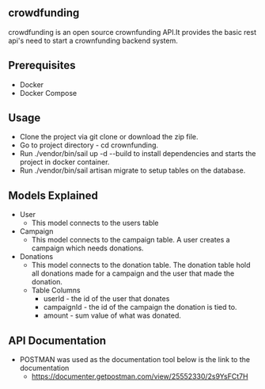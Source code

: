 ## crowdfunding

crowdfunding is an open source crownfunding API.It provides the basic rest api's need to start a crownfunding backend system.


## Prerequisites
- Docker
- Docker Compose


## Usage
- Clone the project via git clone or download the zip file.
- Go to project directory - cd crownfunding.
- Run ./vendor/bin/sail up -d --build to install dependencies and starts the project in docker container.
- Run ./vendor/bin/sail artisan migrate to setup tables on the database.

## Models Explained
- User
  - This model connects to the users table
- Campaign
  - This model connects to the campaign table. A user creates a campaign which needs donations.
- Donations
  - This model connects to the donation table. The donation table hold all donations made for a campaign and the user that made the donation.
  - Table Columns
    - userId - the id of the user that donates
    - campaignId - the id of the campaign the donation is tied to.
    - amount - sum value of what was donated.

## API Documentation
- POSTMAN was used as the documentation tool below is the link to the documentation
  - https://documenter.getpostman.com/view/25552330/2s9YsFCt7H
